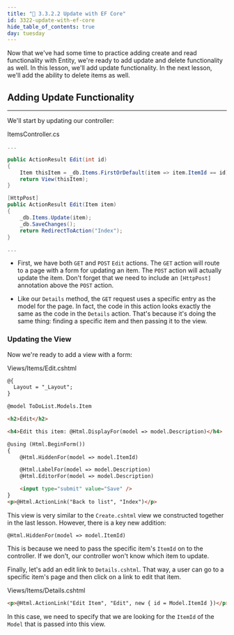 ```yaml
---
title: "📓 3.3.2.2 Update with EF Core"
id: 3322-update-with-ef-core
hide_table_of_contents: true
day: tuesday
---
```


Now that we've had some time to practice adding create and read functionality with Entity, we're ready to add update and delete functionality as well. In this lesson, we'll add update functionality. In the next lesson, we'll add the ability to delete items as well.

## Adding Update Functionality
---

We'll start by updating our controller:

<div class="filename">ItemsController.cs</div>

```csharp
...

public ActionResult Edit(int id)
{
    Item thisItem = _db.Items.FirstOrDefault(item => item.ItemId == id);
    return View(thisItem);
}

[HttpPost]
public ActionResult Edit(Item item)
{
    _db.Items.Update(item);
    _db.SaveChanges();
    return RedirectToAction("Index");
}

...
```

* First, we have both `GET` and `POST` `Edit` actions. The `GET` action will route to a page with a form for updating an item. The `POST` action will actually update the item. Don't forget that we need to include an `[HttpPost]` annotation above the `POST` action.

* Like our `Details` method, the `GET` request uses a specific entry as the model for the page. In fact, the code in this action looks exactly the same as the code in the `Details` action. That's because it's doing the same thing: finding a specific item and then passing it to the view.

### Updating the View

Now we're ready to add a view with a form:

<div class="filename">Views/Items/Edit.cshtml</div>

```html
@{
  Layout = "_Layout";
}

@model ToDoList.Models.Item

<h2>Edit</h2>

<h4>Edit this item: @Html.DisplayFor(model => model.Description)</h4>

@using (Html.BeginForm())
{
    @Html.HiddenFor(model => model.ItemId)

    @Html.LabelFor(model => model.Description)
    @Html.EditorFor(model => model.Description)

    <input type="submit" value="Save" />
}
<p>@Html.ActionLink("Back to list", "Index")</p>

```

This view is very similar to the `Create.cshtml` view we constructed together in the last lesson. However, there is a key new addition:

```
@Html.HiddenFor(model => model.ItemId)
```

This is because we need to pass the specific item's `ItemId` on to the controller. If we don't, our controller won't know which item to update.

Finally, let's add an edit link to `Details.cshtml`. That way, a user can go to a specific item's page and then click on a link to edit that item.

<div class="filename">Views/Items/Details.cshtml</div>

```html
<p>@Html.ActionLink("Edit Item", "Edit", new { id = Model.ItemId })</p>
```

In this case, we need to specify that we are looking for the `ItemId` of the `Model` that is passed into this view.
